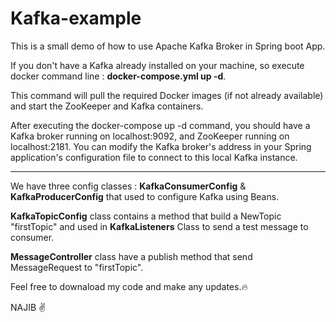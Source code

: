 # Kafka-example
This is a small demo of how to use Apache Kafka Broker in Spring boot App.

If you don't have a Kafka already installed on your machine, so execute docker command line : <b>docker-compose.yml up -d</b>.

This command will pull the required Docker images (if not already available) and start the ZooKeeper and Kafka containers.

After executing the docker-compose up -d command, you should have a Kafka broker running on localhost:9092, and ZooKeeper running on localhost:2181. 
You can modify the Kafka broker's address in your Spring application's configuration file to connect to this local Kafka instance.

---------------------------------------

We have three config classes : <b>KafkaConsumerConfig</b> & <b>KafkaProducerConfig</b> that used to configure Kafka using Beans.

<b>KafkaTopicConfig</b> class contains a method that build a NewTopic "firstTopic" and used in <b>KafkaListeners</b> Class to send a test message to consumer.

<b>MessageController</b> class have a publish method that send MessageRequest to "firstTopic".

Feel free to downaload my code and make any updates.🔥

NAJIB ✌️
